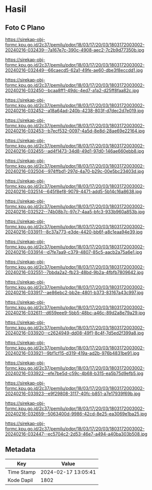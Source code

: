# Hasil

## Foto C Plano

https://sirekap-obj-formc.kpu.go.id/2c37/pemilu/pdpr/18/03/17/20/03/1803172003002-20240216-032439--7a167e7c-390c-4908-aec2-7c2b9d77350b.jpg

https://sirekap-obj-formc.kpu.go.id/2c37/pemilu/pdpr/18/03/17/20/03/1803172003002-20240216-032449--66caecd5-62a1-49fe-ae60-dbe3f8eccdd1.jpg

https://sirekap-obj-formc.kpu.go.id/2c37/pemilu/pdpr/18/03/17/20/03/1803172003002-20240216-032450--bcaa8ff1-49dc-4ed7-a1a2-d25ff8faa82c.jpg

https://sirekap-obj-formc.kpu.go.id/2c37/pemilu/pdpr/18/03/17/20/03/1803172003002-20240216-032452--a18a64ad-240b-4238-803f-d7dec2d7e019.jpg

https://sirekap-obj-formc.kpu.go.id/2c37/pemilu/pdpr/18/03/17/20/03/1803172003002-20240216-032453--b7ecf532-0097-4a5d-8e8d-28ae69e22164.jpg

https://sirekap-obj-formc.kpu.go.id/2c37/pemilu/pdpr/18/03/17/20/03/1803172003002-20240216-032455--ad4f1473-34d8-49d1-97d0-146ae660ebb8.jpg

https://sirekap-obj-formc.kpu.go.id/2c37/pemilu/pdpr/18/03/17/20/03/1803172003002-20240216-032504--974ffbd1-297d-4a70-b29c-00e5bc23403d.jpg

https://sirekap-obj-formc.kpu.go.id/2c37/pemilu/pdpr/18/03/17/20/03/1803172003002-20240216-032514--645f8ef8-9079-4471-add5-5b14c16a8638.jpg

https://sirekap-obj-formc.kpu.go.id/2c37/pemilu/pdpr/18/03/17/20/03/1803172003002-20240216-032522--74b08b7c-97c7-4aa5-bfc3-933b960a853b.jpg

https://sirekap-obj-formc.kpu.go.id/2c37/pemilu/pdpr/18/03/17/20/03/1803172003002-20240216-033911--8c37a773-e3de-4420-bb6f-a8c1eaa94e39.jpg

https://sirekap-obj-formc.kpu.go.id/2c37/pemilu/pdpr/18/03/17/20/03/1803172003002-20240216-033914--d7fe7aa9-c379-4807-85c5-aacb2a75a6e1.jpg

https://sirekap-obj-formc.kpu.go.id/2c37/pemilu/pdpr/18/03/17/20/03/1803172003002-20240216-032551--7bbda2a2-fb23-48bd-9b2a-4fbfb7809642.jpg

https://sirekap-obj-formc.kpu.go.id/2c37/pemilu/pdpr/18/03/17/20/03/1803172003002-20240216-033917--ae86ebc2-bb2e-4801-b373-83167a43c997.jpg

https://sirekap-obj-formc.kpu.go.id/2c37/pemilu/pdpr/18/03/17/20/03/1803172003002-20240216-032611--d659eee9-5bb5-48bc-a46c-89d2a8e79a29.jpg

https://sirekap-obj-formc.kpu.go.id/2c37/pemilu/pdpr/18/03/17/20/03/1803172003002-20240216-033920--c2624949-dd08-49f1-8c4f-7d5ed2f399a8.jpg

https://sirekap-obj-formc.kpu.go.id/2c37/pemilu/pdpr/18/03/17/20/03/1803172003002-20240216-033921--9bf1cf15-d319-419a-ad2b-976b4831be91.jpg

https://sirekap-obj-formc.kpu.go.id/2c37/pemilu/pdpr/18/03/17/20/03/1803172003002-20240216-033922--efe7be5d-c59c-4b68-b315-ea5b75d9efb5.jpg

https://sirekap-obj-formc.kpu.go.id/2c37/pemilu/pdpr/18/03/17/20/03/1803172003002-20240216-033923--e9f29808-3117-40fc-b851-a7e17939f69b.jpg

https://sirekap-obj-formc.kpu.go.id/2c37/pemilu/pdpr/18/03/17/20/03/1803172003002-20240216-032659--5063400d-9986-42cd-8e25-ea3069e1ba25.jpg

https://sirekap-obj-formc.kpu.go.id/2c37/pemilu/pdpr/18/03/17/20/03/1803172003002-20240216-032447--ec5704c2-2d53-46e7-a494-a40ba303b508.jpg


## Metadata

| Key        | Value               |
| ---------- | ------------------- |
| Time Stamp | 2024-02-17 13:05:41 |
| Kode Dapil | 1802                |



